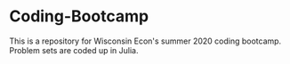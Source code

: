 # Coding-Bootcamp

This is a repository for Wisconsin Econ's summer 2020 coding bootcamp. Problem sets are coded up in Julia. 
